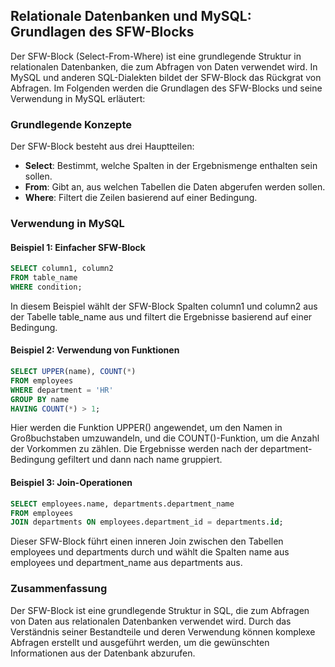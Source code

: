 ## Relationale Datenbanken und MySQL: Grundlagen des SFW-Blocks

Der SFW-Block (Select-From-Where) ist eine grundlegende Struktur in relationalen Datenbanken, die zum Abfragen von Daten verwendet wird. In MySQL und anderen SQL-Dialekten bildet der SFW-Block das Rückgrat von Abfragen. Im Folgenden werden die Grundlagen des SFW-Blocks und seine Verwendung in MySQL erläutert:

### Grundlegende Konzepte

Der SFW-Block besteht aus drei Hauptteilen:

- **Select**: Bestimmt, welche Spalten in der Ergebnismenge enthalten sein sollen.
- **From**: Gibt an, aus welchen Tabellen die Daten abgerufen werden sollen.
- **Where**: Filtert die Zeilen basierend auf einer Bedingung.

### Verwendung in MySQL

#### Beispiel 1: Einfacher SFW-Block

```sql
SELECT column1, column2
FROM table_name
WHERE condition;
```

In diesem Beispiel wählt der SFW-Block Spalten column1 und column2 aus der Tabelle table_name aus und filtert die Ergebnisse basierend auf einer Bedingung.

#### Beispiel 2: Verwendung von Funktionen

```sql
SELECT UPPER(name), COUNT(*)
FROM employees
WHERE department = 'HR'
GROUP BY name
HAVING COUNT(*) > 1;
```

Hier werden die Funktion UPPER() angewendet, um den Namen in Großbuchstaben umzuwandeln, und die COUNT()-Funktion, um die Anzahl der Vorkommen zu zählen. Die Ergebnisse werden nach der department-Bedingung gefiltert und dann nach name gruppiert.

#### Beispiel 3: Join-Operationen

```sql
SELECT employees.name, departments.department_name
FROM employees
JOIN departments ON employees.department_id = departments.id;
```

Dieser SFW-Block führt einen inneren Join zwischen den Tabellen employees und departments durch und wählt die Spalten name aus employees und department_name aus departments aus.

### Zusammenfassung
Der SFW-Block ist eine grundlegende Struktur in SQL, die zum Abfragen von Daten aus relationalen Datenbanken verwendet wird. Durch das Verständnis seiner Bestandteile und deren Verwendung können komplexe Abfragen erstellt und ausgeführt werden, um die gewünschten Informationen aus der Datenbank abzurufen.